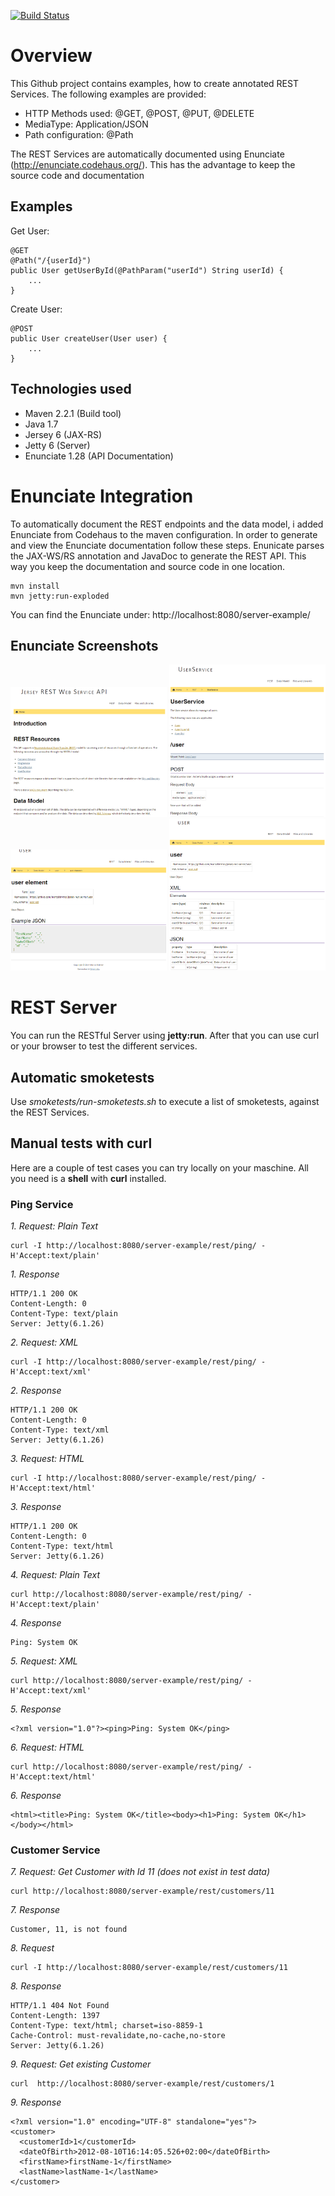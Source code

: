 [![Build Status](https://buildhive.cloudbees.com/job/marcelbirkner/job/jersey-rest-server/badge/icon)](https://buildhive.cloudbees.com/job/marcelbirkner/job/jersey-rest-server/)

# Overview

This Github project contains examples, how to create annotated REST Services. The following examples are provided:

- HTTP Methods used: @GET, @POST, @PUT, @DELETE
- MediaType: Application/JSON
- Path configuration: @Path

The REST Services are automatically documented using Enunciate (http://enunciate.codehaus.org/). 
This has the advantage to keep the source code and documentation

## Examples


Get User:
 
```
@GET
@Path("/{userId}")
public User getUserById(@PathParam("userId") String userId) {
	...
}
```

Create User: 

```
@POST
public User createUser(User user) {
	...
}
```
	
## Technologies used

- Maven 2.2.1 (Build tool) 
- Java 1.7
- Jersey 6 (JAX-RS)
- Jetty 6 (Server)
- Enunciate 1.28 (API Documentation)


# Enunciate Integration

To automatically document the REST endpoints and the data model, i added Enunciate from Codehaus to the maven configuration. 
In order to generate and view the Enunciate documentation follow these steps. Enunicate parses the JAX-WS/RS annotation and JavaDoc 
to generate the REST API. This way you keep the documentation and source code in one location.

```
mvn install
mvn jetty:run-exploded
```

You can find the Enunciate under: http://localhost:8080/server-example/

## Enunciate Screenshots

<img src="screenshots/1-Startpage.png?raw=true" width="250px"/>
<img src="screenshots/2-UserService.png?raw=true" width="250px"/><br>
<img src="screenshots/3-User-json.png?raw=true" width="250px"/>
<img src="screenshots/4-User-details.png?raw=true" width="250px"/>

# REST Server

You can run the RESTful Server using <b>jetty:run</b>. After that you can use curl or your browser to test the different services.

## Automatic smoketests

Use *smoketests/run-smoketests.sh* to execute a list of smoketests, against the REST Services.

## Manual tests with curl

Here are a couple of test cases you can try locally on your maschine. All you need is a  <b>shell</b> with <b>curl</b> installed.

### Ping Service

*1. Request: Plain Text*
```
curl -I http://localhost:8080/server-example/rest/ping/ -H'Accept:text/plain' 
```

*1. Response*
```
HTTP/1.1 200 OK
Content-Length: 0
Content-Type: text/plain
Server: Jetty(6.1.26)
```

*2. Request: XML*
```
curl -I http://localhost:8080/server-example/rest/ping/ -H'Accept:text/xml' 
```

*2. Response*
```
HTTP/1.1 200 OK
Content-Length: 0
Content-Type: text/xml
Server: Jetty(6.1.26)
```

*3. Request: HTML*
```
curl -I http://localhost:8080/server-example/rest/ping/ -H'Accept:text/html' 
```

*3. Response*
```
HTTP/1.1 200 OK
Content-Length: 0
Content-Type: text/html
Server: Jetty(6.1.26)
```

*4. Request: Plain Text*
```
curl http://localhost:8080/server-example/rest/ping/ -H'Accept:text/plain' 
```

*4. Response*
```
Ping: System OK
```

*5. Request: XML*
```
curl http://localhost:8080/server-example/rest/ping/ -H'Accept:text/xml' 
```

*5. Response*
```
<?xml version="1.0"?><ping>Ping: System OK</ping>
```

*6. Request: HTML*
```
curl http://localhost:8080/server-example/rest/ping/ -H'Accept:text/html' 
```

*6. Response*
```
<html><title>Ping: System OK</title><body><h1>Ping: System OK</h1></body></html> 
```

### Customer Service

*7. Request: Get Customer with Id 11 (does not exist in test data)*
```
curl http://localhost:8080/server-example/rest/customers/11
```

*7. Response*
```
Customer, 11, is not found
```

*8. Request*
```
curl -I http://localhost:8080/server-example/rest/customers/11
```

*8. Response*
```
HTTP/1.1 404 Not Found
Content-Length: 1397
Content-Type: text/html; charset=iso-8859-1
Cache-Control: must-revalidate,no-cache,no-store
Server: Jetty(6.1.26)
```

*9. Request: Get existing Customer*
```
curl  http://localhost:8080/server-example/rest/customers/1
```

*9. Response*
```
<?xml version="1.0" encoding="UTF-8" standalone="yes"?>
<customer>
  <customerId>1</customerId>
  <dateOfBirth>2012-08-10T16:14:05.526+02:00</dateOfBirth>
  <firstName>firstName-1</firstName>
  <lastName>lastName-1</lastName>
</customer>
```
